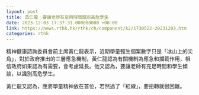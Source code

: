 ```yaml
---
layout: post
title: 黃仁龍︰要讓老師有足夠時間識別高危學生
date: 2023-12-03 17:37:31.000000000 +08:00
link: https://news.rthk.hk/rthk/ch/component/k2/1730522-20231203.htm
categories: rthk
---
```


精神健康諮詢委員會前主席黃仁龍表示，近期學童輕生個案數字只是「冰山上的尖角」，對於政府推出的三層應急機制，黃仁龍認為有關機制為應急和攔截作用，相信政府如果認為有需要，會考慮延長。他又認為，要讓老師有充足時間和學生傾談，以識別高危學生。

黃仁龍又認為，應將學童精神放在首位，若然過了「紅線」，要扭轉就很困難。
